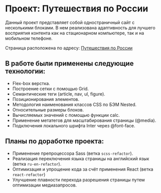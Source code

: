 # Проект: Путешествия по России


Данный проект представляет собой одностраничный сайт с несколькими блоками.
В нем реализована адаптивность для лучшего восприятия контента как на стационарном компьютере, так и на мобильном телефоне.

Страница расположена по адресу: [Путешествия по России](https://racio-begin.github.io/russian-travel-2.0/)

## В работе были применены следующие технологии:

* Flex-box верстка.
* Построение сетки с помощью Grid.
* Семантические теги (article, nav, ul, figure).
* Позиционирования элементов.
* Методология наименования классов CSS по БЭМ Nested.
* Относительные размеры блоков.
* Вычисляемых значений с помощью функции calc.
* Применение метатегов для масштабирования страницы (@media).
* Подключения локального шрифта Inter через @font-face.

## Планы по доработке проекта:

* Применение препроцессора Sass (ветка `scss-refactor`).
* Реализация переключения языка страницы на английский язык (ветка `ru-en-refactor`).
* Оптимизация и упрощение кода за счёт применения React (ветка `react-refactor`)
* Улучшение плавности перехода разрешения страницы путем оптимизации медиазапросов.
